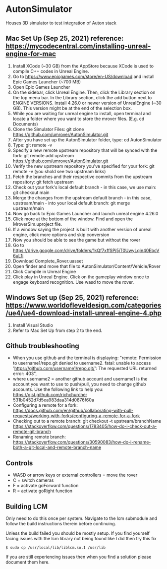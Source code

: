 # AutonSimulator
Houses 3D simulator to test integration of Auton stack

## Mac Set Up (Sep 25, 2021) reference: https://mycodecentral.com/installing-unreal-engine-for-mac
1. Install XCode (~30 GB) from the AppStore because XCode is used to compile C++ codes in Unreal Engine.
2. Go to https://www.epicgames.com/store/en-US/download and install Epic Games Launcher (~700 MB)
3. Open Epic Games Launcher
4. On the sidebar, click Unreal Engine. Then, click the Library section on the top menu bar. In the Library section, click the add button next to ENGINE VERSIONS. Install 4.26.0 or newer version of UnrealEngine (~30 GB). This version might be at the end of the selection box. 
5. While you are waiting for unreal engine to install, open terminal and locate a folder where you want to store the mrover files. (E.g. cd Documents)
6. Clone the Simulator Files: git clone https://github.com/umrover/AutonSimulator.git
7. After you have set up the AutonSimulator folder, type: cd AutonSimulator 
8. Type: git remote -v
11. Specify a new remote upstream repository that will be synced with the fork: git remote add upstream https://github.com/umrover/AutonSimulator.git
12. Verify the new upstream repository you've specified for your fork: git remote -v (you shold see two upstream links)
13. Fetch the branches and their respective commits from the upstream repository: git fetch upstream
14. Check out your fork's local default branch - in this case, we use main: git checkout main
15. Merge the changes from the upstream default branch - in this case, upstream/main - into your local default branch: git merge upstream/main
16. Now go back to Epic Games Launcher and launch unreal engine 4.26.0
17. Click more at the bottom of the window. Find and open the MroverSim.uproject file. 
18. If a window saying the project is built with another version of unreal engine, click more options and skip conversion
19. Now you should be able to see the game but without the rover
20. Go to https://drive.google.com/drive/folders/1kQf7xffSPj5jT0UwyLqin40EbcV6uL1i 
21. Download Complete_Rover.uasset
22. Open finder and move that file to AutonSimulator/Content/Vehicle/Rover
23. Click Compile in Unreal Engine
24. Click play in Unreal Engine. Click on the gameplay window once to engage keyboard recognition. Use wasd to move the rover. 

## Windows Set up (Sep 25, 2021) reference: https://www.worldofleveldesign.com/categories/ue4/ue4-download-install-unreal-engine-4.php
1. Install Visual Studio
2. Refer to Mac Set Up from step 2 to the end.

## Github troubleshooting
- When you use github and the terminal is displaying:
"remote: Permission to username1/repo.git denied to username2. fatal: unable to access 'https://github.com/username1/repo.git/': The requested URL returned error: 403", 
- where username2 = another github account and username1 is the account you want to use to push/pull, you need to change github accounts. Use the following link to help you: 
 https://gist.github.com/richchurcher 531b0452d7d5ea983daa314d0876f60a
- Configuring a remote for a fork: https://docs.github.com/en/github/collaborating-with-pull-requests/working-with-forks/configuring-a-remote-for-a-fork
- Checking out to a remote branch: git checkout -t upstream/branchName
https://stackoverflow.com/questions/1783405/how-do-i-check-out-a-remote-git-branch
- Renaming remote branch: https://stackoverflow.com/questions/30590083/how-do-i-rename-both-a-git-local-and-remote-branch-name

## Controls
- WASD or arrow keys or external controllers = move the rover
- C = switch cameras
- F = activate goForward function
- R = activate goRight function

## Building LCM
Only need to do this once per system. Navigate to the lcm submodule
and follow the build instructions therein before continuing.

Unless the build failed you should be mostly setup. If you find yourself
facing issues with the lcm library not being found like I did then try this fix

`
$ sudo cp /usr/local/lib/liblcm.so.1 /usr/lib
`

If you are still experiencing issues then when you find a solution please document them here.
